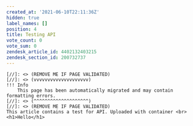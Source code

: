 ```yaml
---
created_at: '2021-06-10T22:11:36Z'
hidden: true
label_names: []
position: 4
title: Testing API
vote_count: 0
vote_sum: 0
zendesk_article_id: 4402132403215
zendesk_section_id: 200732737
---
```



    [//]: <> (REMOVE ME IF PAGE VALIDATED)
    [//]: <> (vvvvvvvvvvvvvvvvvvvv)
    !!! Info
        This page has been automatically migrated and may contain formatting errors.
    [//]: <> (^^^^^^^^^^^^^^^^^^^^)
    [//]: <> (REMOVE ME IF PAGE VALIDATED)
    This article contains a test for API. Uploaded with container <br> <h1>Hello</h1>